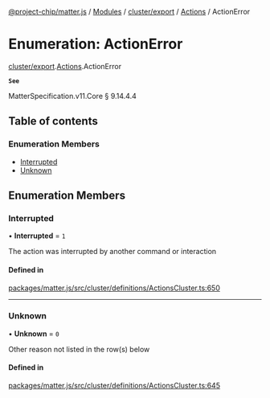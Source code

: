 [@project-chip/matter.js](../README.md) / [Modules](../modules.md) / [cluster/export](../modules/cluster_export.md) / [Actions](../modules/cluster_export.Actions.md) / ActionError

# Enumeration: ActionError

[cluster/export](../modules/cluster_export.md).[Actions](../modules/cluster_export.Actions.md).ActionError

**`See`**

MatterSpecification.v11.Core § 9.14.4.4

## Table of contents

### Enumeration Members

- [Interrupted](cluster_export.Actions.ActionError.md#interrupted)
- [Unknown](cluster_export.Actions.ActionError.md#unknown)

## Enumeration Members

### Interrupted

• **Interrupted** = ``1``

The action was interrupted by another command or interaction

#### Defined in

[packages/matter.js/src/cluster/definitions/ActionsCluster.ts:650](https://github.com/project-chip/matter.js/blob/6d3b6a5d957d88a9231d6ecab4bb41f8133112be/packages/matter.js/src/cluster/definitions/ActionsCluster.ts#L650)

___

### Unknown

• **Unknown** = ``0``

Other reason not listed in the row(s) below

#### Defined in

[packages/matter.js/src/cluster/definitions/ActionsCluster.ts:645](https://github.com/project-chip/matter.js/blob/6d3b6a5d957d88a9231d6ecab4bb41f8133112be/packages/matter.js/src/cluster/definitions/ActionsCluster.ts#L645)
